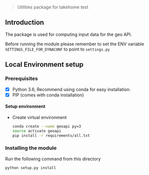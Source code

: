> Utilities package for takehome test

## Introduction

The package is used for computing input data for the geo API.

Before running the module please remember to set the ENV variable `SETTINGS_FILE_FOR_DYNACONF` to point to `settings.py`

## Local Environment setup

### Prerequisites

- [x] Python 3.6, Recommend using conda for easy installation.
- [x] PIP (comes with conda installation)

#### Setup environment

* Create virtual environment

	```bash
	conda create --name geoapi py=3
	source activate geoapi
	pip install -r requirements/all.txt
	```
  
### Installing the module

Run the following command from this directory

```bash
python setup.py install
```



